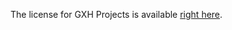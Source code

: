The license for GXH Projects is available [right here](https://github.com/GX-Hacker/home/blob/main/LICENSE.md).

